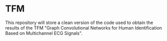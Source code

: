 # TFM
This repository will store a clean version of the code used to obtain the results of the TFM "Graph Convolutional Networks for Human Identification Based on Multichannel ECG Signals".
